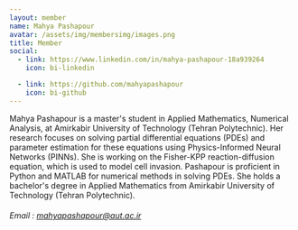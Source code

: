 ```yaml
---
layout: member
name: Mahya Pashapour 
avatar: /assets/img/membersimg/images.png
title: Member
social:
  - link: https://www.linkedin.com/in/mahya-pashapour-18a939264
    icon: bi-linkedin

  - link: https://github.com/mahyapashapour
    icon: bi-github
---
```


Mahya Pashapour is a master's student in Applied Mathematics, Numerical Analysis, at Amirkabir University of Technology (Tehran Polytechnic). Her research focuses on solving partial differential equations (PDEs) and parameter estimation for these equations using Physics-Informed Neural Networks (PINNs). She is working on the Fisher-KPP reaction-diffusion equation, which is used to model cell invasion. Pashapour is proficient in Python and MATLAB for numerical methods in solving PDEs. She holds a bachelor's degree in Applied Mathematics from Amirkabir University of Technology (Tehran Polytechnic).

###### Email : mahyapashapour@aut.ac.ir
